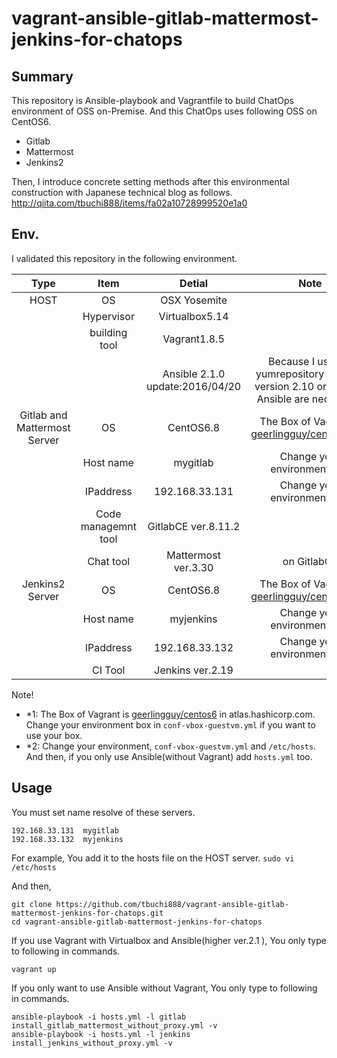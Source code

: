 # vagrant-ansible-gitlab-mattermost-jenkins-for-chatops
## Summary
This repository is Ansible-playbook and Vagrantfile to build ChatOps environment of OSS on-Premise.
And this ChatOps uses following OSS on CentOS6.
- Gitlab
- Mattermost
- Jenkins2

Then,
I introduce concrete setting methods after this environmental construction with Japanese technical blog as follows.
http://qiita.com/tbuchi888/items/fa02a10728999520e1a0

## Env.
I validated this repository in the following environment.

|Type|Item|Detial|Note|
|:-:|:-:|:-:|:-:|
|HOST|OS|OSX Yosemite||
||Hypervisor|Virtualbox5.14||
||building tool|Vagrant1.8.5||
|||Ansible 2.1.0 update:2016/04/20|Because I use the yumrepository module, version 2.10 or more of Ansible are necessary.|
|Gitlab and Mattermost Server|OS|CentOS6.8|The Box of Vagrant is [geerlingguy/centos6](https://atlas.hashicorp.com/geerlingguy/boxes/centos6)(*1)|
||Host name|mygitlab|Change your environment(*2)|
||IPaddress|192.168.33.131|Change your environment(*2)|
||Code managemnt tool|GitlabCE ver.8.11.2||
||Chat tool|Mattermost ver.3.30|on GitlabCE|
|Jenkins2 Server|OS|CentOS6.8|The Box of Vagrant is [geerlingguy/centos6](https://atlas.hashicorp.com/geerlingguy/boxes/centos6)(*1)|
||Host name|myjenkins|Change your environment(*2)|
||IPaddress|192.168.33.132|Change your environment(*2)|
||CI Tool|Jenkins ver.2.19||

Note!
- *1: The Box of Vagrant is [geerlingguy/centos6](https://atlas.hashicorp.com/geerlingguy/boxes/centos6) in atlas.hashicorp.com. Change your environment box in `conf-vbox-guestvm.yml` if you want to use your box.
- *2: Change your environment, `conf-vbox-guestvm.yml` and `/etc/hosts`.
And then, if you only use Ansible(without Vagrant)  add `hosts.yml` too.

## Usage
You must set name resolve of these servers.
```
192.168.33.131  mygitlab
192.168.33.132  myjenkins
```

For example,
You add it to the hosts file on the HOST server.
`sudo vi /etc/hosts`

And then,

```
git clone https://github.com/tbuchi888/vagrant-ansible-gitlab-mattermost-jenkins-for-chatops.git
cd vagrant-ansible-gitlab-mattermost-jenkins-for-chatops
```

If you use Vagrant with Virtualbox and Ansible(higher ver.2.1 ),
You only type to following in commands.

```
vagrant up
```

If you only want to use Ansible without Vagrant,
You only type to following in commands.

```
ansible-playbook -i hosts.yml -l gitlab install_gitlab_mattermost_without_proxy.yml -v
ansible-playbook -i hosts.yml -l jenkins install_jenkins_without_proxy.yml -v
```
